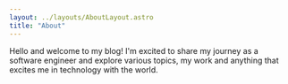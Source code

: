 ```yaml
---
layout: ../layouts/AboutLayout.astro
title: "About"
---
```


Hello and welcome to my blog! I'm excited to share my journey as a software engineer and explore various topics, my work and anything that excites me in technology with the world.